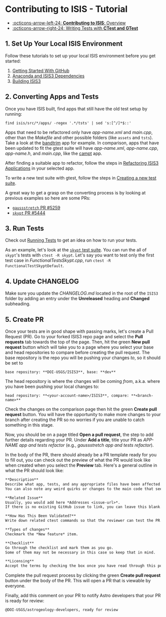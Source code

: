 # Contributing to ISIS - Tutorial

<div class="grid cards" markdown>

- [:octicons-arrow-left-24: __Contributing to ISIS__: Overview](../../how-to-guides/isis-developer-guides/contributing-to-isis.md)
- [:octicons-arrow-right-24: Writing Tests with __CTest and GTest__](../../how-to-guides/isis-developer-guides/writing-isis-tests-with-ctest-and-gtest.md)

</div>

## 1. Set Up Your Local ISIS Environment

Follow these tutorials to set up your local ISIS environment before you get started:

1. [Getting Started With GitHub](https://astrogeology.usgs.gov/docs/how-to-guides/isis-developer-guides/developing-isis3-with-cmake/#getting-started-with-github)
2. [Anaconda and ISIS3 Dependencies](https://astrogeology.usgs.gov/docs/how-to-guides/isis-developer-guides/developing-isis3-with-cmake/#anaconda-and-isis3-dependencies)
3. [Building ISIS3](https://astrogeology.usgs.gov/docs/how-to-guides/isis-developer-guides/developing-isis3-with-cmake/#building-isis3)

## 2. Converting Apps and Tests

Once you have ISIS built, find apps that still have the old test setup by running:

```
find isis/src/*/apps/ -regex '.*/tsts' | sed 's:[^/]*$::'
```

Apps that need to be refactored only have *app-name.xml* and *main.cpp*, other than the *Makefile* and other possible folders (like `assets` and `tsts`). Take a look at the [bandtrim](https://github.com/DOI-USGS/ISIS3/tree/dev/isis/src/base/apps/bandtrim) app for example. In comparison, apps that have been updated to fit the gtest suite will have *app-name.xml*, *app-name.cpp*, *app-name.h*, and *main.cpp*, like the [campt](https://github.com/DOI-USGS/ISIS3/tree/dev/isis/src/base/apps/campt) app.

After finding a suitable app to refactor, follow the steps in [Refactoring ISIS3 Applications](https://astrogeology.usgs.gov/docs/how-to-guides/isis-developer-guides/writing-isis-tests-with-ctest-and-gtest/#refactoring-isis3-applications) in your selected app.

To write a new test suite with gtest, follow the steps in [Creating a new test suite](https://astrogeology.usgs.gov/docs/how-to-guides/isis-developer-guides/writing-isis-tests-with-ctest-and-gtest/#creating-a-new-test-suite). 

A great way to get a grasp on the converting process is by looking at previous examples so here are some PRs:

- [`gaussstretch` PR #5259](https://github.com/DOI-USGS/ISIS3/pull/5259)
- [`skypt` PR #5444](https://github.com/DOI-USGS/ISIS3/pull/5444)
  
## 3. Run Tests

Check out [Running Tests](https://astrogeology.usgs.gov/docs/how-to-guides/isis-developer-guides/developing-isis3-with-cmake/#running-tests) to get an idea on how to run your tests.

As an example, let's look at the [`skypt` test suite](https://github.com/DOI-USGS/ISIS3/blob/dev/isis/tests/FunctionalTestsSkypt.cpp). You can run the all of `skypt`'s tests with `ctest -R skypt`. Let's say you want to test only the first test case in *FunctionalTestsSkypt.cpp*, run `ctest -R FunctionalTestSkyptDefault`. 

## 4. Update CHANGELOG

Make sure you update the *CHANGELOG.md* located in the root of the `ISIS3` folder by adding an entry under the **Unreleased** heading and **Changed** subheading.

## 5. Create PR

Once your tests are in good shape with passing marks, let's create a Pull Request (PR). Go to your forked ISIS3 repo page and select the **Pull requests** tab towards the top of the page. Then, hit the green **New pull request** button which will take you to a page where you select your base and head repositories to compare before creating the pull request. The base repository is the repo you will be pushing your changes *to*, so it should be set to 
```
base repository: **DOI-USGS/ISIS3**, base: **dev**
```

The head repository is where the changes will be coming *from*, a.k.a. where you have been pushing your local changes to:
```
head repository: **<your-account-name>/ISIS3**, compare: **<branch-name>**
```

Check the changes on the comparison page then hit the green **Create pull request** button. You will have the opportunity to make more changes to your branch after creating the PR so no worries if you are unable to catch something in this stage. 

Now, you should be on a page titled **Open a pull request**, the step to add further details regarding your PR. Under **Add a title**, title your PR as *APP-NAME app and tests refactor* (e.g., *gaussstretch app and tests refactor*).

In the body of the PR, there should already be a PR template ready for you to fill out, you can check out the preview of what the PR would look like when created when you select the **Preview** tab. Here's a general outline in what the PR should look like:

```md
**Description**
Describe what app, tests, and any appropriate files have been affected. 
You can also note any weird quirks or changes to the main code that seemed necessary to give the reviewer more context.

**Related Issue**
Usually, you would add here *Addresses <issue-url>*. 
If there is no existing GitHub issue to link, you can leave this blank.

**How Has This Been Validated?**
Write down related ctest commands so that the reviewer can test the PR.

**Types of changes**
Checkmark the *New feature* item.

**Checklist**
Go through the checklist and mark them as you go.
Some of them may not be necessary in this case so keep that in mind.

**Licensing**
Accept the terms by checking the box once you have read through this portion.
```

Complete the pull request process by clicking the green **Create pull request** button under the body of the PR. This will open a PR that is viewable by everyone.

Finally, add this comment on your PR to notify Astro developers that your PR is ready for review:

```
@DOI-USGS/astrogeology-developers, ready for review
```
